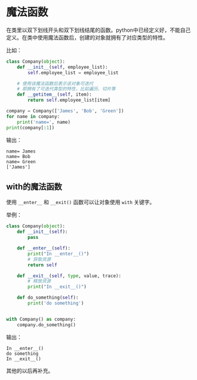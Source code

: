 # 魔法函数

在类里以双下划线开头和双下划线结尾的函数。python中已经定义好，不能自己定义。在类中使用魔法函数后，创建的对象就拥有了对应类型的特性。

比如：

```python
class Company(object):
    def __init__(self, employee_list):
        self.employee_list = employee_list

    # 使用该魔法函数后表示该对象可迭代
    # 即拥有了可迭代类型的特性，比如遍历、切片等
    def __getitem__(self, item):
        return self.employee_list[item]

company = Company(['James', 'Bob', 'Green'])
for name in company:
    print('name=', name)
print(company[:1])

```

输出：

```
name= James
name= Bob
name= Green
['James']
```



## with的魔法函数

使用 `__enter__` 和 `__exit()` 函数可以让对象使用 `with` 关键字。

举例：

```python
class Company(object):
    def __init__(self):
        pass

    def __enter__(self):
        print("In __enter__()")
        # 获取资源
        return self

    def __exit__(self, type, value, trace):
        # 释放资源
        print("In __exit__()")

    def do_something(self):
        print('do something')


with Company() as company:
    company.do_something()

```

输出：

```
In __enter__()
do something
In __exit__()
```

其他的以后再补充。